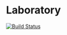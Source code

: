 # Laboratory

[![Build Status](https://travis-ci.org/pyxismedia/laboratory.svg?branch=master)](https://travis-ci.org/pyxismedia/laboratory)
